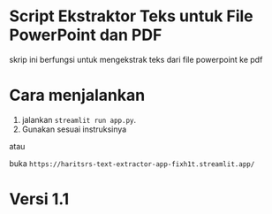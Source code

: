 # Script Ekstraktor Teks untuk File PowerPoint dan PDF
skrip ini berfungsi untuk mengekstrak teks dari file powerpoint ke pdf

# Cara menjalankan
1. jalankan `streamlit run app.py`.
2. Gunakan sesuai instruksinya

atau

buka `https://haritsrs-text-extractor-app-fixh1t.streamlit.app/`

# Versi 1.1
